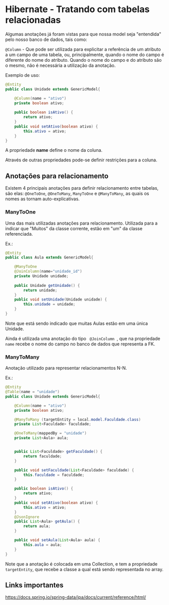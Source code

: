 # Hibernate - Tratando com tabelas relacionadas
Algumas anotações já foram vistas para que nossa model seja "entendida" pelo nosso banco de dados, tais como:

<code>@Column</code> - Que pode ser utilizada para explicitar a referência de um atributo a um campo de uma tabela, ou, principalmente,
quando o nome do campo é diferente do nome do atributo. Quando o nome do campo e do atributo são o mesmo, não é necessária
a utilização da anotação.

Exemplo de uso:

```java
@Entity
public class Unidade extends GenericModel{

	@Column(name = "ativo")
	private boolean ativo;
	
	public boolean isAtivo() {
		return ativo;
	}
	public void setAtivo(boolean ativo) {
		this.ativo = ativo;
	}
}
```
A propriedade <b>name</b> define o nome da coluna. 

Através de outras propriedades pode-se definir restrições para a coluna.


## Anotações para relacionamento
Existem 4 principais anotações para definir relacionamento entre tabelas, são elas: <code>@OneToOne</code>, <code>@OneToMany</code>, <code>ManyToOne</code> e <code>@ManyToMany</code>, as quais os nomes as tornam auto-explicativas.

### ManyToOne
Uma das mais utilizadas anotações para relacionamento. Utilizada para a indicar que "Muitos" da classe corrente, estão em "um" da classe referenciada.

Ex.:
```java
@Entity
public class Aula extends GenericModel{

	@ManyToOne
	@JoinColumn(name="unidade_id")
	private Unidade unidade;
	
	public Unidade getUnidade() {
		return unidade;
	}
	public void setUnidade(Unidade unidade) {
		this.unidade = unidade;
	}
}
```
Note que está sendo indicado que muitas Aulas estão em uma única Unidade.

Ainda é utilizada uma anotação do tipo <code> @JoinColumn </code>, que na propriedade <code>name</code> recebe o nome do campo
no banco de dados que representa a FK.

### ManyToMany
Anotação utilizado para representar relacionamentos N-N.

Ex.:
```java
@Entity
@Table(name = "unidade")
public class Unidade extends GenericModel{

	@Column(name = "ativo")
	private boolean ativo;

	@ManyToMany (targetEntity = local.model.Faculdade.class)
	private List<Faculdade> faculdade;

	@OneToMany(mappedBy = "unidade")
	private List<Aula> aula;


	public List<Faculdade> getFaculdade() {
		return faculdade;
	}

	public void setFaculdade(List<Faculdade> faculdade) {
		this.faculdade = faculdade;
	}

	public boolean isAtivo() {
		return ativo;
	}
	public void setAtivo(boolean ativo) {
		this.ativo = ativo;
	}
	@JsonIgnore
	public List<Aula> getAula() {
		return aula;
	}

	public void setAula(List<Aula> aula) {
		this.aula = aula;
	}
}
```

Note que a anotação é colocada em uma Collection, e tem a propriedade <code>targetEntity</code>, que recebe a classe a qual
está sendo representada no array.


## Links importantes

https://docs.spring.io/spring-data/jpa/docs/current/reference/html/



